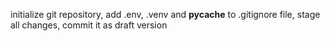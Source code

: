 initialize git repository, add .env, .venv and __pycache__ to .gitignore file, stage all changes, commit it as draft version